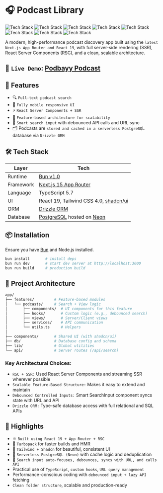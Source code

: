 # 🎧 Podcast Library

![Tech Stack](https://img.shields.io/badge/Next.js-15.0.0-000000?style=flat&logo=next.js)
![Tech Stack](https://img.shields.io/badge/React-19.0.0-61DAFB?style=flat&logo=react)
![Tech Stack](https://img.shields.io/badge/Tailwind_CSS-3.4.3-06B6D4?style=flat&logo=tailwindcss)
![Tech Stack](https://img.shields.io/badge/shadcn/ui-0.0.0-000000?style=flat&logo=react)
![Tech Stack](https://img.shields.io/badge/PostgreSQL-16.3-4169E1?style=flat&logo=postgresql)
![Tech Stack](https://img.shields.io/badge/Drizzle_ORM-0.30.10-FF6600?style=flat&logo=drizzle)
![Tech Stack](https://img.shields.io/badge/Neon-1.0.0-00E59B?style=flat&logo=neon)
![Tech Stack](https://img.shields.io/badge/TypeScript-5.4.5-3178C6?style=flat&logo=typescript)

A modern, high-performance podcast discovery app built using the `latest Next.js App Router and React 19`, with full server-side rendering (SSR), React Server Components (RSC), and a clean, scalable architecture.

## 🔗 `Live Demo`: [Podbayy Podcast](fnjan-podcast.vercel.app)

## 🚀 Features

- 🔍 `Full-text podcast search`
- 📱 `Fully mobile responsive UI`
- ⚡ `React Server Components + SSR`
- 🧱 `Feature-based architecture for scalability`
- 🧠 `Smart search input` with debounced API calls and URL sync
- 🗂️ Podcasts are `stored and cached in a serverless PostgreSQ`L database via `Drizzle ORM`

## 🛠️ Tech Stack

| Layer     | Tech                                                                                   |
| --------- | -------------------------------------------------------------------------------------- |
| Runtime   | [Bun v1.0](https://bun.sh)                                                             |
| Framework | [Next.js 15 App Router](https://nextjs.org/docs/app/building-your-application/routing) |
| Language  | TypeScript 5.7                                                                         |
| UI        | React 19, Tailwind CSS 4.0, [shadcn/ui](https://ui.shadcn.com)                         |
| ORM       | [Drizzle ORM](https://orm.drizzle.team)                                                |
| Database  | [PostgreSQL](https://www.postgresql.org) hosted on [Neon](https://neon.tech)           |

## 📦 Installation

Ensure you have [Bun](https://bun.sh/) and Node.js installed.

```bash
bun install       # install deps
bun run dev       # start dev server at http://localhost:3000
bun run build     # production build
```

## 📁 Project Architecture

```bash
app/
├── features/         # Feature-based modules
│   └── podcasts/     # Search + View logic
│       ├── components/  # UI components for this feature
│       ├── hooks/       # Custom logic (e.g., debounced search)
│       ├── views/       # Server/Client views
│       ├── services/    # API communication
│       └── utils.ts     # Helpers
│
├── components/       # Shared UI (with shadcn/ui)
├── db/               # Database config and schema
├── lib/              # Global utilities
└── api/              # Server routes (/api/search)

```

### Key Architectural Choices:

- `RSC + SSR:` Used React Server Components and streaming SSR wherever possible
- `Scalable Feature-Based Structure:` Makes it easy to extend and maintain
- `Debounced Controlled Inputs:` Smart SearchInput component syncs state with URL and API
- `Drizzle ORM:` Type-safe database access with full relational and SQL APIs

## 🌟 Highlights

- ⚛️ `Built using React 19 + App Router + RSC`
- 🚀 `Turbopack` for faster builds and HMR
- 🎨 `Tailwind + Shadcn` for beautiful, consistent UI
- 💾 `Serverless PostgreSQL (Neon)` with cache logic and deduplication
- 🧠 `Search input auto-focuses, debounces, syncs with URL, and calls API`
- Practical use of `TypeScript`, `custom hooks`, `URL query management`
- Performance-conscious coding with `debounced input + lazy API` fetching
- `Clean folder structure`, scalable and production-ready
